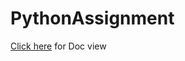 # PythonAssignment

[Click here](https://github.com/Dhanushu99005005/PythonAssignment/blob/main/PythonAssignment_99005005.docx) for Doc view 
